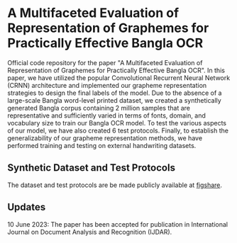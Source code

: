 # A Multifaceted Evaluation of Representation of Graphemes for Practically Effective Bangla OCR

Official code repository for the paper "A Multifaceted Evaluation of Representation of Graphemes for Practically Effective Bangla OCR". 
In this paper, we have utilized the popular Convolutional Recurrent Neural Network (CRNN) architecture and implemented our grapheme representation strategies to design the final labels of the model. Due to the absence of a large-scale Bangla word-level printed dataset, we created a synthetically generated Bangla corpus containing 2 million samples that are representative and sufficiently varied in terms of fonts, domain, and vocabulary size to train our Bangla OCR model. To test the various aspects of our model, we have also created 6 test protocols. Finally, to establish the generalizability of our grapheme representation methods, we have performed training and testing on external handwriting datasets.

## Synthetic Dataset and Test Protocols
The dataset and test protocols are be made publicly available at [figshare](https://doi.org//10.6084/m9.figshare.20186825).


## Updates
10 June 2023:
The paper has been accepted for publication in International Journal on Document Analysis and Recognition (IJDAR).
